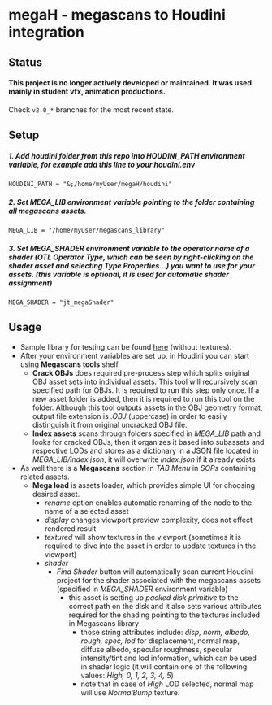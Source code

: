 megaH - megascans to Houdini integration
===========================

Status
------
#### This project is no longer actively developed or maintained. It was used mainly in student vfx, animation productions.
Check `v2.0_*` branches for the most recent state.

Setup
-----

##### 1. Add *houdini* folder from this repo into *HOUDINI_PATH* environment variable, for example add this line to your *houdini.env*
```
HOUDINI_PATH = "&;/home/myUser/megaH/houdini"
```

##### 2. Set *MEGA_LIB* environment variable pointing to the folder containing all megascans assets.
```
MEGA_LIB = "/home/myUser/megascans_library"
```

##### 3. Set *MEGA_SHADER* environment variable to the operator name of a shader (OTL Operator Type, which can be seen by right-clicking on the shader asset and selecting *Type Properties...*) you want to use for your assets. (this variable is optional, it is used for automatic shader assignment)
```
MEGA_SHADER = "jt_megaShader"
```


Usage
-----

- Sample library for testing can be found [here](https://goo.gl/Y2D9BA) (without textures).
- After your environment variables are set up, in Houdini you can start using **Megascans tools** shelf.
  - **Crack OBJs** does required pre-process step which splits original OBJ asset sets into individual assets. This tool will recursively scan specified path for OBJs. It is required to run this step only once. If a new asset folder is added, then it is required to run this tool on the folder. Although this tool outputs assets in the OBJ geometry format, output file extension is *.OBJ* (uppercase) in order to easily distinguish it from original uncracked OBJ file.
  - **Index assets** scans through folders specified in *MEGA_LIB* path and looks for cracked OBJs, then it organizes it based into subassets and respective LODs and stores as a dictionary in a JSON file located in *MEGA_LIB/index.json*, it will overwrite *index.json* if it already exists
- As well there is a **Megascans** section in *TAB Menu* in *SOPs* containing related assets.
  - **Mega load** is assets loader, which provides simple UI for choosing desired asset.
    - *rename* option enables automatic renaming of the node to the name of a selected asset
    - *display* changes viewport preview complexity, does not effect rendered result
    - *textured* will show textures in the viewport (sometimes it is required to dive into the asset in order to update textures in the viewport)
    - *shader*
      - *Find Shader* button will automatically scan current Houdini project for the shader associated with the megascans assets (specified in *MEGA_SHADER* environment variable)
        - this asset is setting up *packed disk primitive* to the correct path on the disk and it also sets various attributes required for the shading pointing to the textures included in Megascans library
          - those string attributes include: *disp, norm, albedo, rough, spec, lod* for displacement, normal map, diffuse albedo, specular roughness, specular intensity/tint and lod information, which can be used in shader logic (it will contain one of the following values: *High, 0, 1, 2, 3, 4, 5*)
          - note that in case of *High* LOD selected, normal map will use *NormalBump* texture.